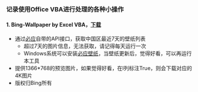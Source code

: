 ### 记录使用Office VBA进行处理的各种小操作

#### 1. Bing-Wallpaper by Excel VBA，[下载](https://raw.githubusercontent.com/netcoffa/netcoffa/master/%E5%BF%85%E5%BA%94%E5%A3%81%E7%BA%B8-20240912.xlsm)

* 通过[必应](https://cn.bing.com)自带的API接口，获取中国区最近7天的壁纸列表
  * 超过7天的图片信息，无法获取，请记得每天运行一次
  * Windows系统可以安装[必应壁纸](https://bingwallpaper.microsoft.com/Windows/bing/bing-wallpaper/)，当壁纸更新后，觉得好看，可以再运行本工具
* 提供1366*768的预览图片，如果觉得好看，在I列标注True，则会下载对应的4K图片
* 版权归Bing所有
